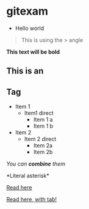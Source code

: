 # gitexam

- Hello world

> This is using the > angle 


**This text will be bold**


## This is an <h2> Tag


* Item 1
  * Item1 direct
    * Item 1 a
    * Item 1 b
* Item 2
  * Item 2 direct
    * Item 2a
    * Item 2b


*You can **combine** them*


\*Literal asterisk\*

[Read here](https://guides.github.com/pdfs/markdown-cheatsheet-online.pdf&target=_blank)

<a href="https://guides.github.com/pdfs/markdown-cheatsheet-online.pdf" target="_blank">Read here, with tab!</a>

